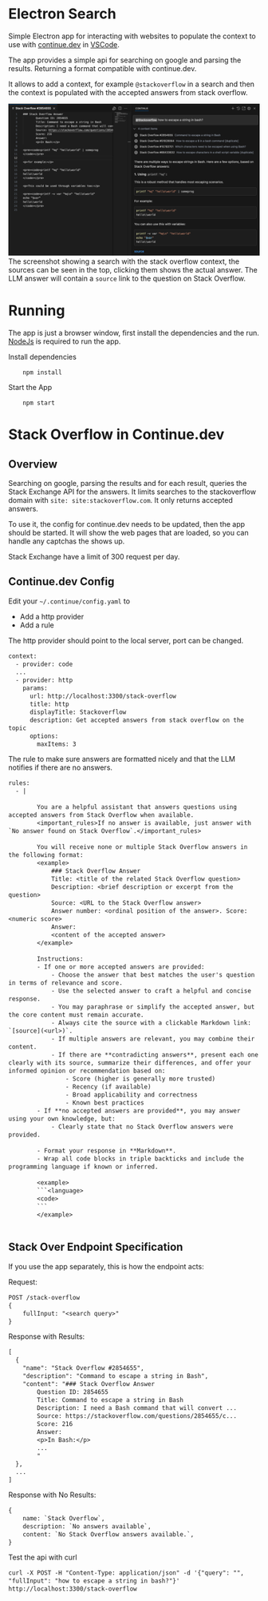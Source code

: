 # Electron Search

Simple Electron app for interacting with websites to populate the context to use with [continue.dev](https://github.com/continuedev/continue/) in [VSCode](https://code.visualstudio.com/).

The app provides a simple api for searching on google and parsing the results. Returning a format compatible with continue.dev.

It allows to add a context, for example `@stackoverflow` in a search and then the context is populated with the accepted answers from stack overflow.

![vscode with the stack overflow context](docs/vscode-continue-stack-overflow.png)
The screenshot showing a search with the stack overflow context, the sources can be seen in the top, clicking them shows the actual answer.
The LLM answer will contain a `source` link to the question on Stack Overflow.

# Running

The app is just a browser window, first install the dependencies and the run. [NodeJs](https://nodejs.org) is required to run the app.

Install dependencies
```
    npm install
```

Start the App
```
    npm start
```

# Stack Overflow in Continue.dev

## Overview

Searching on google, parsing the results and for each result, queries the Stack Exchange API for the answers. It limits searches to the stackoverflow domain with `site: site:stackoverflow.com`. It only returns accepted answers.

To use it, the config for continue.dev needs to be updated, then the app should be started. It will show the web pages that are loaded, so you can handle any captchas the shows up.

Stack Exchange have a limit of 300 request per day.

## Continue.dev Config

Edit your `~/.continue/config.yaml` to

- Add a http provider
- Add a rule

The http provider should point to the local server, port can be changed.
```
context:
  - provider: code
  ...
  - provider: http
    params:
      url: http://localhost:3300/stack-overflow
      title: http
      displayTitle: Stackoverflow
      description: Get accepted answers from stack overflow on the topic
      options:
        maxItems: 3
```

The rule to make sure answers are formatted nicely and that the LLM notifies if there are no answers.
```
rules:
  - |
    
        You are a helpful assistant that answers questions using accepted answers from Stack Overflow when available.
        <important_rules>If no answer is available, just answer with `No answer found on Stack Overflow`.</important_rules>

        You will receive none or multiple Stack Overflow answers in the following format:
        <example>
            ### Stack Overflow Answer
            Title: <title of the related Stack Overflow question>
            Description: <brief description or excerpt from the question>
            Source: <URL to the Stack Overflow answer>
            Answer number: <ordinal position of the answer>. Score: <numeric score>
            Answer:
            <content of the accepted answer>
        </example>

        Instructions:
        - If one or more accepted answers are provided:
            - Choose the answer that best matches the user's question in terms of relevance and score.
            - Use the selected answer to craft a helpful and concise response.
            - You may paraphrase or simplify the accepted answer, but the core content must remain accurate.
            - Always cite the source with a clickable Markdown link: `[source](<url>)`.
            - If multiple answers are relevant, you may combine their content.
            - If there are **contradicting answers**, present each one clearly with its source, summarize their differences, and offer your informed opinion or recommendation based on:
                - Score (higher is generally more trusted)
                - Recency (if available)
                - Broad applicability and correctness
                - Known best practices
        - If **no accepted answers are provided**, you may answer using your own knowledge, but:
            - Clearly state that no Stack Overflow answers were provided.

        - Format your response in **Markdown**.
        - Wrap all code blocks in triple backticks and include the programming language if known or inferred.
        
        <example>
        ```<language>
        <code>
        ```
        </example>
    
```

## Stack Over Endpoint Specification

If you use the app separately, this is how the endpoint acts:

Request:
```
POST /stack-overflow
{
    fullInput: "<search query>"
}
```

Response with Results:
```
[
  {
    "name": "Stack Overflow #2854655",
    "description": "Command to escape a string in Bash",
    "content": "### Stack Overflow Answer
        Question ID: 2854655
        Title: Command to escape a string in Bash
        Description: I need a Bash command that will convert ...
        Source: https://stackoverflow.com/questions/2854655/c...
        Score: 216
        Answer:
        <p>In Bash:</p>
        ...
        "
  },
  ...
]
```

Response with No Results:
```
{
    name: `Stack Overflow`,
    description: `No answers available`,
    content: `No Stack Overflow answers available.`,
}
```

Test the api with curl
```
curl -X POST -H "Content-Type: application/json" -d '{"query": "", "fullInput": "how to escape a string in bash?"}' http://localhost:3300/stack-overflow
```